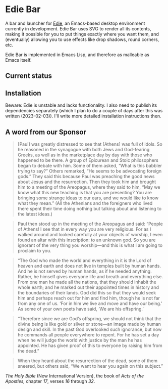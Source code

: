 # Edie Bar

A bar and launcher for [Edie](https://github.com/dleal-mojotech/edie), an Emacs-based desktop environment currently in development. Edie Bar uses SVG to render all its contents, making it possible for you to put things exactly where you want them, and (eventually) allowing you to use effects like drop shadows, round corners, etc.

Edie Bar is implemented in Emacs Lisp, and therefore as malleable as Emacs itself.

## Current status


## Installation

Beware: Edie is unstable and lacks functionality. I also need to publish its dependencies separately (which I plan to do a couple of days after this was written (2023-02-03)). I'll write more detailed installation instructions then.

## A word from our Sponsor

> [Paul] was greatly distressed to see that [Athens] was full of idols. So he reasoned in the synagogue with both Jews and God-fearing Greeks, as well as in the marketplace day by day with those who happened to be there. A group of Epicurean and Stoic philosophers began to debate with him. Some of them asked, “What is this babbler trying to say?” Others remarked, “He seems to be advocating foreign gods.” They said this because Paul was preaching the good news about Jesus and the resurrection. Then they took him and brought him to a meeting of the Areopagus, where they said to him, “May we know what this new teaching is that you are presenting? You are bringing some strange ideas to our ears, and we would like to know what they mean.” (All the Athenians and the foreigners who lived there spent their time doing nothing but talking about and listening to the latest ideas.)

> Paul then stood up in the meeting of the Areopagus and said: “People of Athens! I see that in every way you are very religious. For as I walked around and looked carefully at your objects of worship, I even found an altar with this inscription: to an unknown god. So you are ignorant of the very thing you worship—and this is what I am going to proclaim to you.

> “The God who made the world and everything in it is the Lord of heaven and earth and does not live in temples built by human hands. And he is not served by human hands, as if he needed anything. Rather, he himself gives everyone life and breath and everything else. From one man he made all the nations, that they should inhabit the whole earth; and he marked out their appointed times in history and the boundaries of their lands. God did this so that they would seek him and perhaps reach out for him and find him, though he is not far from any one of us. ‘For in him we live and move and have our being.’ As some of your own poets have said, ‘We are his offspring.’

> “Therefore since we are God’s offspring, we should not think that the divine being is like gold or silver or stone—an image made by human design and skill. In the past God overlooked such ignorance, but now he commands all people everywhere to repent. For he has set a day when he will judge the world with justice by the man he has appointed. He has given proof of this to everyone by raising him from the dead.”

> When they heard about the resurrection of the dead, some of them sneered, but others said, “We want to hear you again on this subject.”

*The Holy Bible* (New International Version), the book of *Acts of the Apostles,* chapter *17*, verses *16* through *32*.
